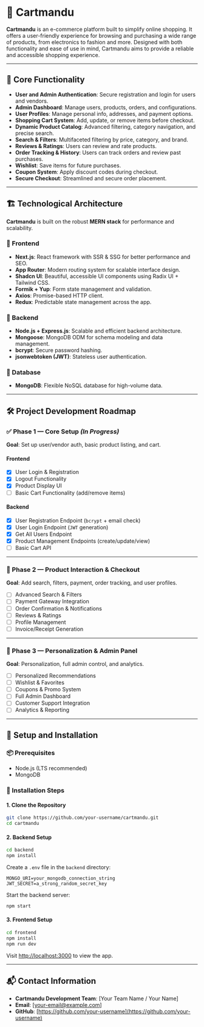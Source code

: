 # 🛒 Cartmandu

**Cartmandu** is an e-commerce platform built to simplify online shopping. It offers a user-friendly experience for browsing and purchasing a wide range of products, from electronics to fashion and more. Designed with both functionality and ease of use in mind, Cartmandu aims to provide a reliable and accessible shopping experience.

---

## 🚀 Core Functionality

- **User and Admin Authentication**: Secure registration and login for users and vendors.
- **Admin Dashboard**: Manage users, products, orders, and configurations.
- **User Profiles**: Manage personal info, addresses, and payment options.
- **Shopping Cart System**: Add, update, or remove items before checkout.
- **Dynamic Product Catalog**: Advanced filtering, category navigation, and precise search.
- **Search & Filters**: Multifaceted filtering by price, category, and brand.
- **Reviews & Ratings**: Users can review and rate products.
- **Order Tracking & History**: Users can track orders and review past purchases.
- **Wishlist**: Save items for future purchases.
- **Coupon System**: Apply discount codes during checkout.
- **Secure Checkout**: Streamlined and secure order placement.


---

## 🏗️ Technological Architecture

**Cartmandu** is built on the robust **MERN stack** for performance and scalability.

### 🔹 Frontend

- **Next.js**: React framework with SSR & SSG for better performance and SEO.
- **App Router**: Modern routing system for scalable interface design.
- **Shadcn UI**: Beautiful, accessible UI components using Radix UI + Tailwind CSS.
- **Formik + Yup**: Form state management and validation.
- **Axios**: Promise-based HTTP client.
- **Redux**: Predictable state management across the app.

### 🔹 Backend

- **Node.js + Express.js**: Scalable and efficient backend architecture.
- **Mongoose**: MongoDB ODM for schema modeling and data management.
- **bcrypt**: Secure password hashing.
- **jsonwebtoken (JWT)**: Stateless user authentication.

### 🔹 Database

- **MongoDB**: Flexible NoSQL database for high-volume data.

---

## 🛠️ Project Development Roadmap

### ✅ Phase 1 — Core Setup *(In Progress)*

**Goal**: Set up user/vendor auth, basic product listing, and cart.

#### Frontend
- [x] User Login & Registration
- [x] Logout Functionality
- [x] Product Display UI
- [ ] Basic Cart Functionality (add/remove items)

#### Backend
- [x] User Registration Endpoint (`bcrypt` + email check)
- [x] User Login Endpoint (`JWT` generation)
- [x] Get All Users Endpoint
- [x] Product Management Endpoints (create/update/view) 
- [ ] Basic Cart API

---

### 🔄 Phase 2 — Product Interaction & Checkout

**Goal**: Add search, filters, payment, order tracking, and user profiles.

- [ ] Advanced Search & Filters
- [ ] Payment Gateway Integration
- [ ] Order Confirmation & Notifications
- [ ] Reviews & Ratings
- [ ] Profile Management
- [ ] Invoice/Receipt Generation

---

### 🔮 Phase 3 — Personalization & Admin Panel

**Goal**: Personalization, full admin control, and analytics.

- [ ] Personalized Recommendations
- [ ] Wishlist & Favorites
- [ ] Coupons & Promo System
- [ ] Full Admin Dashboard
- [ ] Customer Support Integration
- [ ] Analytics & Reporting

---

## 🧰 Setup and Installation

### 📦 Prerequisites

- Node.js (LTS recommended)
- MongoDB 

### 📁 Installation Steps

#### 1. Clone the Repository

```bash
git clone https://github.com/your-username/cartmandu.git
cd cartmandu
```

#### 2. Backend Setup

```bash
cd backend
npm install
```

Create a `.env` file in the `backend` directory:

```
MONGO_URI=your_mongodb_connection_string
JWT_SECRET=a_strong_random_secret_key
```

Start the backend server:

```bash
npm start
```

#### 3. Frontend Setup

```bash
cd frontend
npm install
npm run dev
```

Visit [http://localhost:3000](http://localhost:3000) to view the app.

---

## 📬 Contact Information

- **Cartmandu Development Team**: [Your Team Name / Your Name]  
- **Email**: [your-email@example.com]  
- **GitHub**: [https://github.com/your-username](https://github.com/your-username)



